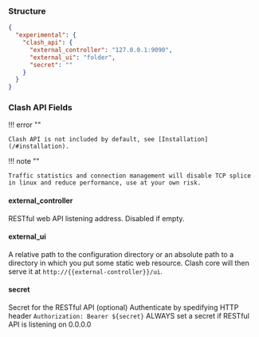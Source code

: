 ### Structure

```json
{
  "experimental": {
    "clash_api": {
      "external_controller": "127.0.0.1:9090",
      "external_ui": "folder",
      "secret": ""
    }
  }
}
```

### Clash API Fields

!!! error ""

    Clash API is not included by default, see [Installation](/#installation).

!!! note ""

    Traffic statistics and connection management will disable TCP splice in linux and reduce performance, use at your own risk.

#### external_controller

RESTful web API listening address. Disabled if empty.

#### external_ui

A relative path to the configuration directory or an absolute path to a
directory in which you put some static web resource. Clash core will then
serve it at `http://{{external-controller}}/ui`.

#### secret

Secret for the RESTful API (optional)
Authenticate by spedifying HTTP header `Authorization: Bearer ${secret}`
ALWAYS set a secret if RESTful API is listening on 0.0.0.0
